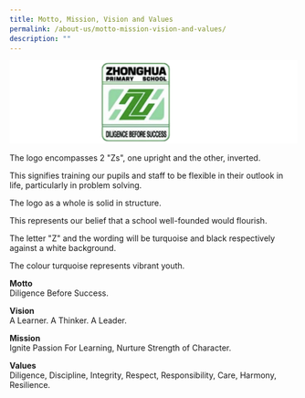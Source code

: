 ```yaml
---
title: Motto, Mission, Vision and Values
permalink: /about-us/motto-mission-vision-and-values/
description: ""
---
```

![](/images/Logo5.png)


The logo encompasses 2 "Zs", one upright and the other, inverted.

This signifies training our pupils and staff to be flexible in their outlook in life, particularly in problem solving.

The logo as a whole is solid in structure.

This represents our belief that a school well-founded would flourish.

The letter "Z" and the wording will be turquoise and black respectively against a white background.

The colour turquoise represents vibrant youth.

**Motto**
<br>Diligence Before Success.

**Vision**
<br>A Learner. A Thinker. A Leader.

**Mission**
<br>Ignite Passion For Learning, Nurture Strength of Character.

**Values**
<br>Diligence, Discipline, Integrity, Respect, Responsibility, Care, Harmony, Resilience.

